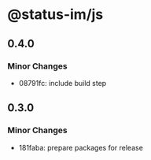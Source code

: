 # @status-im/js

## 0.4.0

### Minor Changes

- 08791fc: include build step

## 0.3.0

### Minor Changes

- 181faba: prepare packages for release
